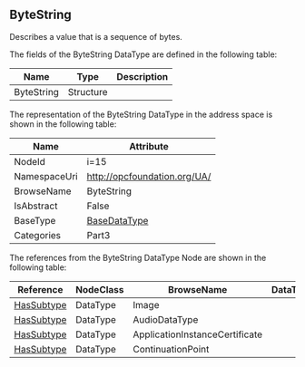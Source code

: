 <!-- datatype -->
## ByteString
Describes a value that is a sequence of bytes.  
<!-- end of description -->
The fields of the ByteString DataType are defined in the following table:  

|Name|Type|Description|
|---|---|---|
|ByteString|Structure||

The representation of the ByteString DataType in the address space is shown in the following table:  

|Name|Attribute|
|---|---|
|NodeId|i=15|
|NamespaceUri|http://opcfoundation.org/UA/|
|BrowseName|ByteString|
|IsAbstract|False|
|BaseType|[BaseDataType](../../../Part3/DataTypes/BaseDataType/readme.md)|
|Categories|Part3|

The references from the ByteString DataType Node are shown in the following table:  

|Reference|NodeClass|BrowseName|DataType|TypeDefinition|ModellingRule|
|---|---|---|---|---|---|
|[HasSubtype](../../../Part3/ReferenceTypes/HasSubtype/readme.md)|DataType|Image||||
|[HasSubtype](../../../Part3/ReferenceTypes/HasSubtype/readme.md)|DataType|AudioDataType||||
|[HasSubtype](../../../Part3/ReferenceTypes/HasSubtype/readme.md)|DataType|ApplicationInstanceCertificate||||
|[HasSubtype](../../../Part3/ReferenceTypes/HasSubtype/readme.md)|DataType|ContinuationPoint||||

